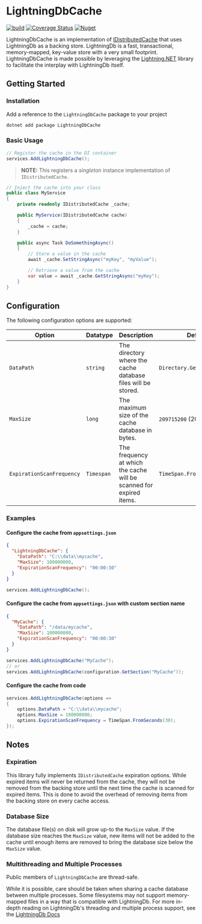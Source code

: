 # LightningDbCache
[![build](https://github.com/ubercellogeek/LightningDbCache/actions/workflows/ci.yml/badge.svg?branch=main)](https://github.com/ubercellogeek/LightningDbCache/actions/workflows/ci.yml) [![Coverage Status](https://coveralls.io/repos/github/ubercellogeek/LightningDbCache/badge.svg?branch=main)](https://coveralls.io/github/ubercellogeek/LightningDbCache?branch=main) [![Nuget](https://img.shields.io/nuget/v/LightningDbCache?labelColor=blue&color=green)](https://www.nuget.org/packages/LightningDbCache/)

LightningDbCache is an implementation of [IDistributedCache](https://learn.microsoft.com/en-us/dotnet/api/microsoft.extensions.caching.distributed.idistributedcache) that uses LightningDb as a backing store. LightningDb is a fast, transactional, memory-mapped, key-value store with a very small footprint. LightningDbCache is made possible by leveraging the [Lightning.NET](https://github.com/CoreyKaylor/Lightning.NET) library to facilitate the interplay with LightningDb itself.

## Getting Started

### Installation

Add a reference to the `LightningDbCache` package to your project

```bash
dotnet add package LightningDbCache
```
### Basic Usage
```csharp
// Register the cache in the DI container
services.AddLightningDbCache();
```

> **NOTE:** This registers a *singleton* instance implementation of `IDistributedCache`.

```csharp  
// Inject the cache into your class
public class MyService
{
    private readonly IDistributedCache _cache;

    public MyService(IDistributedCache cache)
    {
        _cache = cache;
    }

    public async Task DoSomethingAsync()
    {
        // Store a value in the cache
        await _cache.SetStringAsync("myKey", "myValue");

        // Retrieve a value from the cache
        var value = await _cache.GetStringAsync("myKey");
    }
}
```

## Configuration

The following configuration options are supported: 

| Option | Datatype |Description | Default Value |
| --- | --- |--- | --- |
| `DataPath` | `string` | The directory where the cache database files will be stored. | `Directory.GetCurrentDirectory()` |
| `MaxSize` | `long` | The maximum size of the cache database in bytes. | `209715200` (200MB) |
| `ExpirationScanFrequency` | `Timespan` | The frequency at which the cache will be scanned for expired items. | `TimeSpan.FromMinutes(1)` |

### Examples

#### Configure the cache from `appsettings.json`

```json
{
  "LightningDbCache": {
    "DataPath": "C:\\data\\mycache",
    "MaxSize": 100000000,
    "ExpirationScanFrequency": "00:00:30"
  }
}
```

```csharp
services.AddLightningDbCache();
```

#### Configure the cache from `appsettings.json` with custom section name

```json
{
  "MyCache": {
    "DataPath": "/data/mycache",
    "MaxSize": 100000000,
    "ExpirationScanFrequency": "00:00:30"
  }
}
```

```csharp
services.AddLightningDbCache("MyCache");
// or
services.AddLightningDbCache(configuration.GetSection("MyCache"));
```

#### Configure the cache from code

```csharp
services.AddLightningDbCache(options =>
{
    options.DataPath = "C:\\data\\mycache";
    options.MaxSize = 100000000;
    options.ExpirationScanFrequency = TimeSpan.FromSeconds(30);
});
```

## Notes

### Expiration

This library fully implements `IDistributedCache` expiration options. While expired items will never be returned from the cache, they will not be removed from the backing store until the next time the cache is scanned for expired items. This is done to avoid the overhead of removing items from the backing store on every cache access.

### Database Size

The database file(s) on disk will grow up-to the `MaxSize` value. If the database size reaches the `MaxSize` value, new items will not be added to the cache until enough items are removed to bring the database size below the `MaxSize` value.

### Multithreading and Multiple Processes

Public members of `LightningDbCache` are thread-safe. 

While it is possible, care should be taken when sharing a cache database between multiple processes. Some filesystems may not support memory-mapped files in a way that is compatible with LightningDb. For more in-depth reading on LightningDb's threading and multiple process support, see the [LightningDb Docs](http://www.lmdb.tech/doc/)